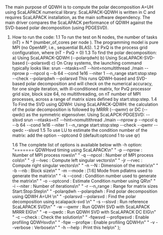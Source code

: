 
 The  main  purpose of QDWH is to compute the polar decomposition A=UH using ScaLAPACK numerical library.
 ScaLAPACK-QDWH is written in C and requires ScaLAPACK installation, as the main software dependency.
 The main driver compares the ScaLAPACK performance of QDWH against the SVD-based polar decomposition
 (using PDGESVD).

1. How to run the code:
   1.1 To run the test on N nodes, the number of tasks (nT) = N * (number_of_cores per node ). The programming model is pure MPI (no OpenMP, i.e., sequential BLAS).
   1.2 PxQ is the process grid configuration, where (nT - PxQ = 0)
   1.3 To find the polar decomposition: 
       a) Using ScaLAPACK-QDWH (--polarqdwh)
       b) Using ScaLAPACK-SVD-based (--polarsvd)
       c) On Cray systems, the launching command typically looks like: 
       srun --ntasks=nT --hint=nomultithread ./main --nprow p --npcol q  --b 64 --cond 1e16 --niter 1 --n_range start:stop:step  --check --polarqdwh --polarsvd
       This runs QDWH-based and SVD-based polar decomposition and will check on the numerical accuracy, for one single iteration, with ill-conditioned matrix, for PxQ processor grid size, block size 64, 
       no multithreading, on nT number of MPI processes, across a range of matrix sizes defined by start:stop:step.
   1.4 To Find the SVD using QDWH: 
       Using ScaLAPACK-QDWH: the calculation of the polar decomposition is followed by MRRR (--qwmr) or DC (--qwdc) as the symmetric eigensolver.
       Using ScaLAPCK-PDGESVD: --slsvd
       srun --ntasks=nT --hint=nomultithread ./main --nprow p --npcol q  --b 64 --cond 1e16 --niter 1 --n_range start:stop:step  --check --qwmr --qwdc --slsvd 
   1.5 To use LU to estimate the condition number of the matrix: add the option --optcond 0 (default:optcond 1 to use qr)

   1.6 The complete list of options is available below with -h option:
       "======= QDWHsvd timing using ScaLAPACK\n"
       " -p      --nprow         : Number of MPI process rows\n"
       " -q      --npcol         : Number of MPI process cols\n"
       " -jl     --lvec          : Compute left singular vectors\n"
       " -jr     --rvec          : Compute right singular vectors\n"
       " -n      --N             : Dimension of the matrix\n"
       " -b      --nb            : Block size\n"
       " -m      --mode          : [1:6] Mode from pdlatms used to generate the matrix\n"
       " -k      --cond          : Condition number used to generate the matrix\n"
       " -o      --optcond       : Estimate Condition number using QR\n"
       " -i      --niter         : Number of iterations\n"
       " -r      --n_range       : Range for matrix sizes Start:Stop:Step\n"
       " -polarqdwh --polarqdwh  : Find polar decomposition using QDWH A=UH \n"
       " -polarsvd  --polarsvd   : Find the polar decomposition using scalapack-svd \n"
       " -s      --slsvd         : Run reference ScaLAPACK SVD\n"
       " -w      --qwmr          : Run QDWH SVD with ScaLAPACK MRRR EIG\n"
       " -e      --qwdc          : Run QDWH SVD with ScaLAPACK DC EIG\n"
       " -c      --check         : Check the solution\n"
       " -fqwsvd --profqwsvd     : Enable profiling QDWHsvd\n"
       " -fqw    --profqw        : Enable profiling QDWH\n"
       " -v      --verbose       : Verbose\n"
       " -h      --help          : Print this help\n" );

